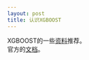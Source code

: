 ```yaml
---
layout: post
title: 认识XGBOOST
---
```

XGBOOST的一些[资料](https://www.quora.com/What-are-some-good-introductory-material-on-xgboost)推荐。  
官方的[文档](https://xgboost.readthedocs.io/en/latest/)。
